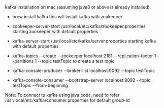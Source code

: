 
kafka installation on mac (assuming java8 or above is already installed)

- brew install kafka
this will install kafka with zookeeper

- zookeeper-server-start /usr/local/etc/kafka/zookeeper.properties
starting zookeeper with default properties

- kafka-server-start /usr/local/etc/kafka/server.properties
starting kafka with default properties

- kafka-topics --create --zookeeper localhost:2181 --replication-factor 1 --partitions 1 --topic testTopic
to create a test topic

- kafka-console-producer --broker-list localhost:9092 --topic testTopic

- kafka-console-consumer --bootstrap-server localhost:9092 --topic testTopic --from-beginning




Note: To connect to kafka using java code, need to refer /usr/local/etc/kafka/consumer.properties for default group-id